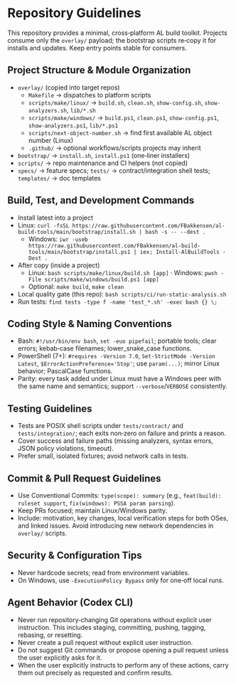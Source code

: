 # Repository Guidelines

This repository provides a minimal, cross‑platform AL build toolkit. Projects consume only the `overlay/` payload; the bootstrap scripts re‑copy it for installs and updates. Keep entry points stable for consumers.

## Project Structure & Module Organization
- `overlay/` (copied into target repos)
  - `Makefile` → dispatches to platform scripts
  - `scripts/make/linux/` → `build.sh`, `clean.sh`, `show-config.sh`, `show-analyzers.sh`, `lib/*.sh`
  - `scripts/make/windows/` → `build.ps1`, `clean.ps1`, `show-config.ps1`, `show-analyzers.ps1`, `lib/*.ps1`
  - `scripts/next-object-number.sh` → find first available AL object number (Linux)
  - `.github/` → optional workflows/scripts projects may inherit
- `bootstrap/` → `install.sh`, `install.ps1` (one‑liner installers)
- `scripts/` → repo maintenance and CI helpers (not copied)
- `specs/` → feature specs; `tests/` → contract/integration shell tests; `templates/` → doc templates

## Build, Test, and Development Commands
- Install latest into a project
- Linux: `curl -fsSL https://raw.githubusercontent.com/FBakkensen/al-build-tools/main/bootstrap/install.sh | bash -s -- --dest .`
  - Windows: `iwr -useb https://raw.githubusercontent.com/FBakkensen/al-build-tools/main/bootstrap/install.ps1 | iex; Install-AlBuildTools -Dest .`
- After copy (inside a project)
  - Linux: `bash scripts/make/linux/build.sh [app]` · Windows: `pwsh -File scripts/make/windows/build.ps1 [app]`
  - Optional: `make build`, `make clean`
- Local quality gate (this repo): `bash scripts/ci/run-static-analysis.sh`
- Run tests: `find tests -type f -name 'test_*.sh' -exec bash {} \;`

## Coding Style & Naming Conventions
- Bash: `#!/usr/bin/env bash`, `set -euo pipefail`; portable tools; clear errors; kebab‑case filenames; lower_snake_case functions.
- PowerShell (7+): `#requires -Version 7.0`, `Set-StrictMode -Version Latest`, `$ErrorActionPreference='Stop'`; use `param(...)`; mirror Linux behavior; PascalCase functions.
- Parity: every task added under Linux must have a Windows peer with the same name and semantics; support `--verbose`/`VERBOSE` consistently.

## Testing Guidelines
- Tests are POSIX shell scripts under `tests/contract/` and `tests/integration/`; each exits non‑zero on failure and prints a reason.
- Cover success and failure paths (missing analyzers, syntax errors, JSON policy violations, timeout).
- Prefer small, isolated fixtures; avoid network calls in tests.

## Commit & Pull Request Guidelines
- Use Conventional Commits: `type(scope): summary` (e.g., `feat(build): ruleset support`, `fix(windows): PSSA param parsing`).
- Keep PRs focused; maintain Linux/Windows parity.
- Include: motivation, key changes, local verification steps for both OSes, and linked issues. Avoid introducing new network dependencies in `overlay/` scripts.

## Security & Configuration Tips
- Never hardcode secrets; read from environment variables.
- On Windows, use `-ExecutionPolicy Bypass` only for one‑off local runs.

## Agent Behavior (Codex CLI)
- Never run repository‑changing Git operations without explicit user instruction. This includes staging, committing, pushing, tagging, rebasing, or resetting.
- Never create a pull request without explicit user instruction.
- Do not suggest Git commands or propose opening a pull request unless the user explicitly asks for it.
- When the user explicitly instructs to perform any of these actions, carry them out precisely as requested and confirm results.
